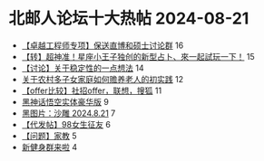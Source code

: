 # 北邮人论坛十大热帖 2024-08-21

- [【卓越工程师专项】保送直博和硕士讨论群](https://bbs.byr.cn/article/AimGraduate/1226501) 16
- [【转】超神准！星座小王子独创的新型占卜、來一起試玩一下！](https://bbs.byr.cn/article/Constellations/326533) 15
- [【讨论】关于稳定性的一点想法](https://bbs.byr.cn/article/WorkLife/1219067) 14
- [关于农村多子女家庭如何赡养老人的初实践](https://bbs.byr.cn/article/FamilyLife/147245) 12
- [【offer比较】社招offer，联想，搜狐](https://bbs.byr.cn/article/Job/2215389) 11
- [黑神话悟空实体豪华版](https://bbs.byr.cn/article/Picture/3367027) 9
- [黑图片：沙雕 2024.8.21](https://bbs.byr.cn/article/Joke/732040) 7
- [【代发帖】98女生征友](https://bbs.byr.cn/article/Friends/2055488) 6
- [【问题】家教](https://bbs.byr.cn/article/BNU/16643) 5
- [新健身群来啦](https://bbs.byr.cn/article/Gymnasium/121301) 4


